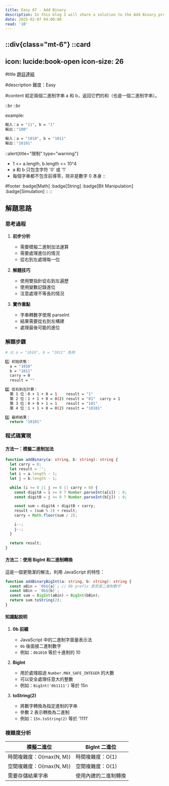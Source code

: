 ```yaml
---
title: Easy 67 - Add Binary
description: In this blog I will share a solution to the Add Binary problem.
date: 2025-02-07 04:00:00
read: '10'
---
```


::div{class="mt-6"}
  ::card
  ---
  icon: lucide:book-open
  icon-size: 26
  ---

  #title
  [題目連結](https://leetcode.com/problems/add-binary)

  #description
  難度：Easy

  #content
  給定兩個二進制字串 a 和 b，返回它們的和（也是一個二進制字串）。

  ::br
  ::br

  example:

  ```bash
  輸入：a = "11", b = "1"
  輸出："100"

  輸入：a = "1010", b = "1011"
  輸出："10101"
  ```

  ::alert{title="限制" type="warning"}
  - 1 <= a.length, b.length <= 10^4
  - a 和 b 只包含字符 '0' 或 '1'
  - 每個字串都不包含前導零，除非是數字 0 本身
  ::

  #footer
  :badge[Math]
  :badge[String]
  :badge[Bit Manipulation]
  :badge[Simulation]
  ::
::

## 解題思路

### 思考過程

1. **初步分析**
   - 需要模擬二進制加法運算
   - 需要處理進位的情況
   - 從右到左處理每一位

2. **解題技巧**
   - 使用雙指針從右到左遍歷
   - 使用變數記錄進位
   - 注意處理不等長的情況

3. **實作重點**
   - 字串轉數字使用 parseInt
   - 結果需要從右到左構建
   - 處理最後可能的進位

### 解題步驟

```bash
# 以 a = "1010", b = "1011" 為例

1️⃣ 初始狀態：
  a = "1010"
  b = "1011"
  carry = 0
  result = ""

2️⃣ 從右到左計算：
  第 1 位：0 + 1 + 0 = 1    result = "1"
  第 2 位：1 + 1 + 0 = 0(2) result = "01"  carry = 1
  第 3 位：0 + 0 + 1 = 1    result = "101"
  第 4 位：1 + 1 + 0 = 0(2) result = "10101"

3️⃣ 最終結果：
  return "10101"
```

### 程式碼實現

#### 方法一：模擬二進制加法

```typescript
function addBinary(a: string, b: string): string {
  let carry = 0;
  let result = '';
  let i = a.length - 1;
  let j = b.length - 1;

  while (i >= 0 || j >= 0 || carry > 0) {
    const digitA = i >= 0 ? Number.parseInt(a[i]) : 0;
    const digitB = j >= 0 ? Number.parseInt(b[j]) : 0;

    const sum = digitA + digitB + carry;
    result = (sum % 2) + result;
    carry = Math.floor(sum / 2);

    i--;
    j--;
  }

  return result;
}
```

#### 方法二：使用 BigInt 和二進制轉換

這是一個更簡潔的解法，利用 JavaScript 的特性：

```typescript
function addBinaryBigInt(a: string, b: string): string {
  const aBin = `0b${a}`; // 0b prefix 意思是二進制數字
  const bBin = `0b${b}`;
  const sum = BigInt(aBin) + BigInt(bBin);
  return sum.toString(2);
}
```

#### 知識點說明

1. **0b 前綴**
   - JavaScript 中的二進制字面量表示法
   - `0b` 後面接二進制數字
   - 例如：`0b1010` 等於十進制的 10

2. **BigInt**
   - 用於處理超過 `Number.MAX_SAFE_INTEGER` 的大數
   - 可以安全處理任意大的整數
   - 例如：`BigInt('0b1111')` 等於 15n

3. **toString(2)**
   - 將數字轉換為指定進制的字串
   - 參數 2 表示轉換為二進制
   - 例如：`15n.toString(2)` 等於 '1111'

### 複雜度分析

| 模擬二進位 | BigInt 二進位 |
| --- | --- |
| 時間複雜度：O(max(N, M)) | 時間複雜度：O(1) |
| 空間複雜度：O(max(N, M)) | 空間複雜度：O(1) |
| 需要存儲結果字串 |使用內建的二進制轉換 |
